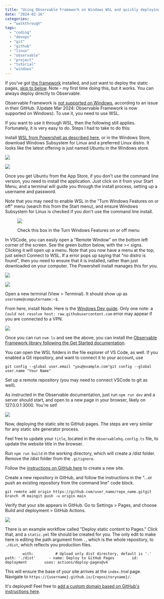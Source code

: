 ```yaml
---
title: "Using Observable Framework on Windows WSL and quickly deploying to GitHub Pages"
date: "2024-02-16"
categories:
  - "walkthrough"
tags:
  - "coding"
  - "devops"
  - "git"
  - "github"
  - "linux"
  - "observable"
  - "project"
  - "tutorial"
  - "windows"
---
```


If you've got [the framework](https://github.com/observablehq/framework) installed, and just want to deploy the static pages, [skip to below](#deploying). Note - my first time doing this, but it works. You can always deploy directly to Observable.

Observable Framework is [not supported on Windows](https://github.com/observablehq/framework/issues/90), according to an issue in their GitHub. (Update Mar 2024: Observable Framework is now supported on Windows). To use it, you need to use WSL.

If you want to use it through WSL, then the following still applies. Fortunately, it is very easy to do. Steps I had to take to do this:

Install [WSL from Powershell as described here](https://learn.microsoft.com/en-us/windows/wsl/install), or in the Windows Store, download Windows Subsystem for Linux and a preferred Linux distro. It looks like the latest offering is just named Ubuntu in the Windows store.

![](https://laggingindicators.wordpress.com/wp-content/uploads/2024/02/image.png?w=607)

![](https://laggingindicators.wordpress.com/wp-content/uploads/2024/02/image-1.png?w=614)

Once you get Ubuntu from the App Store, if you don't use the command line version, you need to install the application. Just click on it from your Start Menu, and a terminal will guide you through the install process, setting up a username and password.

Note that you may need to enable WSL in the "Turn Windows Features on or off" menu (search this from the Start menu), and ensure Windows Subsystem for Linux is checked if you don't use the command line install.

<figure>

![](https://laggingindicators.wordpress.com/wp-content/uploads/2024/02/image-3.png?w=336)

<figcaption>

Check this box in the Turn Windows Features on or off menu

</figcaption>

</figure>

In VSCode, you can easily open a "Remote Window" on the bottom left corner of the screen. See the green button below, with the >< signs. Clicking it will open up a menu. Note that you now have a menu at the top; just select Connect to WSL. If a error pops up saying that "no distro is found", then you need to ensure that it is installed, rather than just downloaded on your computer. The Powershell install manages this for you.

![](https://laggingindicators.wordpress.com/wp-content/uploads/2024/02/image-2.png?w=223)

![](https://laggingindicators.wordpress.com/wp-content/uploads/2024/02/image-4.png?w=1024)

Open a new terminal (View > Terminal). It should show up as `username@computername:~$`.

From here, install Node. Here is the [Windows Dev guide](https://github.com/MicrosoftDocs/windows-dev-docs/blob/docs/hub/dev-environment/javascript/nodejs-on-wsl.md). Only one note: a `Could not resolve host: raw.githubusercontent.com` error may appear if you are connected to a VPN.

![](https://laggingindicators.wordpress.com/wp-content/uploads/2024/02/image-5.png?w=658)

Once you can run `nvm ls` and see the above, you can install the [Observable Framework library following the Get Started documentation](https://observablehq.com/framework/getting-started).

You can open the WSL folders in the file explorer of VS Code, as well. If you enabled a Git repository, and want to connect it to your account, use

```
git config --global user.email "you@example.com"git config --global user.name "Your Name"
```

Set up a remote repository (you may need to connect VSCode to git as well).

As instructed in the Observable documentation, just run `npm run dev` and a server should start, and open to a new page in your browser, likely on 127.0.0.1:3000. You're set!

![](https://laggingindicators.wordpress.com/wp-content/uploads/2024/02/image-6.png?w=1024)

Now, deploying the static site to GitHub pages. The steps are very similar for any static site generator process.

Feel free to update your `title`, located in the `observablehq.config.ts` file, to update the website title in the browser.

Run `npm run build` in the working directory, which will create a /dist folder. Remove the /dist folder from the `.gitignore`.

Follow the [instructions on GitHub here](https://docs.github.com/en/pages/getting-started-with-github-pages/creating-a-github-pages-site) to create a new site.

Create a new repository in GitHub, and follow the instructions in the "…or push an existing repository from the command line" code block.

```
git remote add origin https://github.com/user_name/repo_name.gitgit branch -M maingit push -u origin main
```

Verify that your site appears in GitHub. Go to Settings > Pages, and choose Build and deployment > GitHub Actions.

![](https://laggingindicators.wordpress.com/wp-content/uploads/2024/02/image-7.png?w=496)

There is an example workflow called "Deploy static content to Pages." Click that, and a `static.yml` file should be created for you. The only edit to make here is editing the path argument from `.`, which is the whole repository, to `./dist`, which reflects you production files.

```
        with:          # Upload only dist directory, default is '.'          path: './dist'      - name: Deploy to GitHub Pages        id: deployment        uses: actions/deploy-pages@v4
```

This will ensure the base of your site arrives at the `index.htm`l page. Navigate to `https://{username}.github.io/{repositoryname}/`.

It's deployed! Feel free to [add a custom domain based on GitHub's instructions here](https://docs.github.com/en/pages/configuring-a-custom-domain-for-your-github-pages-site).
